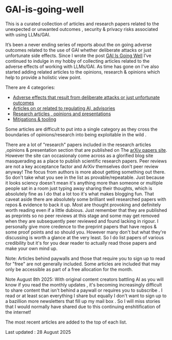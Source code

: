 # GAI-is-going-well

This is a  curated collection of articles and  research  papers related to  the unexpected  or unwanted outcomes , security &amp; privacy  risks associated with using LLMs/GAI.

It’s been a never ending series of reports about the on going adverse outcomes related to the use of GAI whether deliberate attacks or just unfortunate side effects. Since I wrote the post [GAI Is Going Well](https://grumpygrace.dev/posts/gai-is-going-well/) I’ve continued to indulge in my hobby of collecting articles related to the adverse effects of working with LLMs/GAI. As time has gone on I've also started adding related articles to the opinions, research & opinions which help to provide a holistic view point.

There are 4 categories:

* [Adverse effects that result from deliberate attacks or just unfortunate outcomes](https://github.com/grapesfrog/GAI-is-going-well/blob/main/in-the-wild.md#in-the-wild-in-the-wild)
* [Articles on or related to  regulating AI, advisories](https://github.com/grapesfrog/GAI-is-going-well/blob/main/regulate-ai.md#regulating-ai--advisories-regulating-ai-advisories)
* [Research articles , opinions  and presentations](https://github.com/grapesfrog/GAI-is-going-well/blob/main/opinion.md#opinions--research--presentations-opinions-research--presentations)
* [Mitigations & tooling](https://github.com/grapesfrog/GAI-is-going-well/blob/main/mitigation.md#mitigations--tooling-mitigations--tooling)

Some articles are difficult to put into a single category as they cross the boundaries of opinions/research into being exploitable in the wild .

There are a lot of "research" papers included in the research articles ,opinions & presentation section that are published on The [arXiv papers site](https://arxiv.org/). However the site can occasionaly come across as  a glorified blog site masquerading as a place to publish scientific research papers. Peer reviews are not a key acceptance factor  and ArXiv themselves don't peer review  anyway! The focus from authors is  more about getting something out there. So don't take what you see in the list as provable/repeatable. Just because it looks sciency doesn't mean it's anything more than someone or multiple  people sat in a room just typing away sharing their thoughts, which is absolutely fine as I do that a lot too it's what makes blogging fun. That caveat aside there are absolutely  some brilliant well researched papers with repos &  evidence to back it up. Most are thought provoking and definitely worth reading even if a little dubious. Just remember that they are published as preprints so no peer reviews at this stage and some may get removed when they are subsequently peer reviewed and found lacking in rigour. I personally give more credence to the preprint papers that have repos & some proof points and so should you. However many don't  but what they're discussing is worth a glance at the very least. So I do list papers of various credibility but it's for you dear reader to actually read those papers and make your own mind up.

Note: Articles behind paywalls and those that require you to sign up to read for "free" are not generally included. Some articles are included that may only be accessible as part of a free allocation for the month.

Note August 8th 2025:  With original content creators battling AI as you will know if you read the monthly updates , it's becoming increasingly difficult to share content that isn't behind a paywall or requires you to subscribe . I read or at least scan everything I share but equally I don't want to sign up to a bazillion  more newsletters that fill up my mail box . So I will miss stories that I would normally have shared due to this continuing enshitification of the internet!


The most recent articles are added to the top of each list.

Last updated : 28 August 2025
